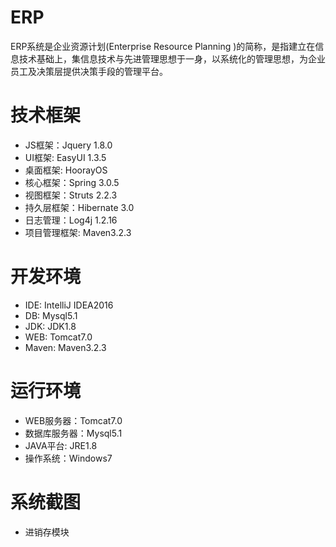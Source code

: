 # ERP

ERP系统是企业资源计划(Enterprise Resource Planning )的简称，是指建立在信息技术基础上，集信息技术与先进管理思想于一身，以系统化的管理思想，为企业员工及决策层提供决策手段的管理平台。

# 技术框架

* JS框架：Jquery 1.8.0
* UI框架: EasyUI 1.3.5
* 桌面框架: HoorayOS
* 核心框架：Spring 3.0.5
* 视图框架：Struts 2.2.3
* 持久层框架：Hibernate 3.0
* 日志管理：Log4j 1.2.16
* 项目管理框架: Maven3.2.3

# 开发环境

* IDE: IntelliJ IDEA2016
* DB: Mysql5.1
* JDK: JDK1.8
* WEB: Tomcat7.0
* Maven: Maven3.2.3

# 运行环境

* WEB服务器：Tomcat7.0
* 数据库服务器：Mysql5.1
* JAVA平台: JRE1.8
* 操作系统：Windows7

# 系统截图

* 进销存模块 

